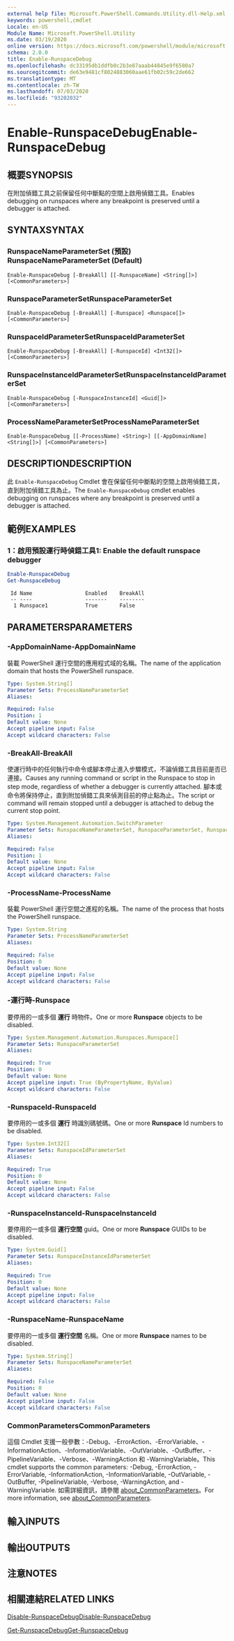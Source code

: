 ```yaml
---
external help file: Microsoft.PowerShell.Commands.Utility.dll-Help.xml
keywords: powershell,cmdlet
Locale: en-US
Module Name: Microsoft.PowerShell.Utility
ms.date: 03/19/2020
online version: https://docs.microsoft.com/powershell/module/microsoft.powershell.utility/enable-runspacedebug?view=powershell-7&WT.mc_id=ps-gethelp
schema: 2.0.0
title: Enable-RunspaceDebug
ms.openlocfilehash: dc33195db1ddfb0c2b3e87aaab44845e9f6580a7
ms.sourcegitcommit: de63e9481cf8024883060aae61fb02c59c2de662
ms.translationtype: MT
ms.contentlocale: zh-TW
ms.lasthandoff: 07/03/2020
ms.locfileid: "93202032"
---
```

# <span data-ttu-id="e1d50-103">Enable-RunspaceDebug</span><span class="sxs-lookup"><span data-stu-id="e1d50-103">Enable-RunspaceDebug</span></span>

## <span data-ttu-id="e1d50-104">概要</span><span class="sxs-lookup"><span data-stu-id="e1d50-104">SYNOPSIS</span></span>
<span data-ttu-id="e1d50-105">在附加偵錯工具之前保留任何中斷點的空間上啟用偵錯工具。</span><span class="sxs-lookup"><span data-stu-id="e1d50-105">Enables debugging on runspaces where any breakpoint is preserved until a debugger is attached.</span></span>

## <span data-ttu-id="e1d50-106">SYNTAX</span><span class="sxs-lookup"><span data-stu-id="e1d50-106">SYNTAX</span></span>

### <span data-ttu-id="e1d50-107">RunspaceNameParameterSet (預設) </span><span class="sxs-lookup"><span data-stu-id="e1d50-107">RunspaceNameParameterSet (Default)</span></span>

```
Enable-RunspaceDebug [-BreakAll] [[-RunspaceName] <String[]>] [<CommonParameters>]
```

### <span data-ttu-id="e1d50-108">RunspaceParameterSet</span><span class="sxs-lookup"><span data-stu-id="e1d50-108">RunspaceParameterSet</span></span>

```
Enable-RunspaceDebug [-BreakAll] [-Runspace] <Runspace[]> [<CommonParameters>]
```

### <span data-ttu-id="e1d50-109">RunspaceIdParameterSet</span><span class="sxs-lookup"><span data-stu-id="e1d50-109">RunspaceIdParameterSet</span></span>

```
Enable-RunspaceDebug [-BreakAll] [-RunspaceId] <Int32[]> [<CommonParameters>]
```

### <span data-ttu-id="e1d50-110">RunspaceInstanceIdParameterSet</span><span class="sxs-lookup"><span data-stu-id="e1d50-110">RunspaceInstanceIdParameterSet</span></span>

```
Enable-RunspaceDebug [-RunspaceInstanceId] <Guid[]> [<CommonParameters>]
```

### <span data-ttu-id="e1d50-111">ProcessNameParameterSet</span><span class="sxs-lookup"><span data-stu-id="e1d50-111">ProcessNameParameterSet</span></span>

```
Enable-RunspaceDebug [[-ProcessName] <String>] [[-AppDomainName] <String[]>] [<CommonParameters>]
```

## <span data-ttu-id="e1d50-112">DESCRIPTION</span><span class="sxs-lookup"><span data-stu-id="e1d50-112">DESCRIPTION</span></span>

<span data-ttu-id="e1d50-113">此 `Enable-RunspaceDebug` Cmdlet 會在保留任何中斷點的空間上啟用偵錯工具，直到附加偵錯工具為止。</span><span class="sxs-lookup"><span data-stu-id="e1d50-113">The `Enable-RunspaceDebug` cmdlet enables debugging on runspaces where any breakpoint is preserved until a debugger is attached.</span></span>

## <span data-ttu-id="e1d50-114">範例</span><span class="sxs-lookup"><span data-stu-id="e1d50-114">EXAMPLES</span></span>

### <span data-ttu-id="e1d50-115">1：啟用預設運行時偵錯工具</span><span class="sxs-lookup"><span data-stu-id="e1d50-115">1: Enable the default runspace debugger</span></span>

```powershell
Enable-RunspaceDebug
Get-RunspaceDebug
```

```Output
 Id Name                 Enabled    BreakAll
 -- ----                 -------    --------
  1 Runspace1            True       False
```

## <span data-ttu-id="e1d50-116">PARAMETERS</span><span class="sxs-lookup"><span data-stu-id="e1d50-116">PARAMETERS</span></span>

### <span data-ttu-id="e1d50-117">-AppDomainName</span><span class="sxs-lookup"><span data-stu-id="e1d50-117">-AppDomainName</span></span>

<span data-ttu-id="e1d50-118">裝載 PowerShell 運行空間的應用程式域的名稱。</span><span class="sxs-lookup"><span data-stu-id="e1d50-118">The name of the application domain that hosts the PowerShell runspace.</span></span>

```yaml
Type: System.String[]
Parameter Sets: ProcessNameParameterSet
Aliases:

Required: False
Position: 1
Default value: None
Accept pipeline input: False
Accept wildcard characters: False
```

### <span data-ttu-id="e1d50-119">-BreakAll</span><span class="sxs-lookup"><span data-stu-id="e1d50-119">-BreakAll</span></span>

<span data-ttu-id="e1d50-120">使運行時中的任何執行中命令或腳本停止進入步驟模式，不論偵錯工具目前是否已連接。</span><span class="sxs-lookup"><span data-stu-id="e1d50-120">Causes any running command or script in the Runspace to stop in step mode, regardless of whether a debugger is currently attached.</span></span> <span data-ttu-id="e1d50-121">腳本或命令將保持停止，直到附加偵錯工具來偵測目前的停止點為止。</span><span class="sxs-lookup"><span data-stu-id="e1d50-121">The script or command will remain stopped until a debugger is attached to debug the current stop point.</span></span>

```yaml
Type: System.Management.Automation.SwitchParameter
Parameter Sets: RunspaceNameParameterSet, RunspaceParameterSet, RunspaceIdParameterSet
Aliases:

Required: False
Position: 1
Default value: None
Accept pipeline input: False
Accept wildcard characters: False
```

### <span data-ttu-id="e1d50-122">-ProcessName</span><span class="sxs-lookup"><span data-stu-id="e1d50-122">-ProcessName</span></span>

<span data-ttu-id="e1d50-123">裝載 PowerShell 運行空間之進程的名稱。</span><span class="sxs-lookup"><span data-stu-id="e1d50-123">The name of the process that hosts the PowerShell runspace.</span></span>

```yaml
Type: System.String
Parameter Sets: ProcessNameParameterSet
Aliases:

Required: False
Position: 0
Default value: None
Accept pipeline input: False
Accept wildcard characters: False
```

### <span data-ttu-id="e1d50-124">-運行時</span><span class="sxs-lookup"><span data-stu-id="e1d50-124">-Runspace</span></span>

<span data-ttu-id="e1d50-125">要停用的一或多個 **運行** 時物件。</span><span class="sxs-lookup"><span data-stu-id="e1d50-125">One or more **Runspace** objects to be disabled.</span></span>

```yaml
Type: System.Management.Automation.Runspaces.Runspace[]
Parameter Sets: RunspaceParameterSet
Aliases:

Required: True
Position: 0
Default value: None
Accept pipeline input: True (ByPropertyName, ByValue)
Accept wildcard characters: False
```

### <span data-ttu-id="e1d50-126">-RunspaceId</span><span class="sxs-lookup"><span data-stu-id="e1d50-126">-RunspaceId</span></span>

<span data-ttu-id="e1d50-127">要停用的一或多個 **運行** 時識別碼號碼。</span><span class="sxs-lookup"><span data-stu-id="e1d50-127">One or more **Runspace** Id numbers to be disabled.</span></span>

```yaml
Type: System.Int32[]
Parameter Sets: RunspaceIdParameterSet
Aliases:

Required: True
Position: 0
Default value: None
Accept pipeline input: False
Accept wildcard characters: False
```

### <span data-ttu-id="e1d50-128">-RunspaceInstanceId</span><span class="sxs-lookup"><span data-stu-id="e1d50-128">-RunspaceInstanceId</span></span>

<span data-ttu-id="e1d50-129">要停用的一或多個 **運行空間** guid。</span><span class="sxs-lookup"><span data-stu-id="e1d50-129">One or more **Runspace** GUIDs to be disabled.</span></span>

```yaml
Type: System.Guid[]
Parameter Sets: RunspaceInstanceIdParameterSet
Aliases:

Required: True
Position: 0
Default value: None
Accept pipeline input: False
Accept wildcard characters: False
```

### <span data-ttu-id="e1d50-130">-RunspaceName</span><span class="sxs-lookup"><span data-stu-id="e1d50-130">-RunspaceName</span></span>

<span data-ttu-id="e1d50-131">要停用的一或多個 **運行空間** 名稱。</span><span class="sxs-lookup"><span data-stu-id="e1d50-131">One or more **Runspace** names to be disabled.</span></span>

```yaml
Type: System.String[]
Parameter Sets: RunspaceNameParameterSet
Aliases:

Required: False
Position: 0
Default value: None
Accept pipeline input: False
Accept wildcard characters: False
```

### <span data-ttu-id="e1d50-132">CommonParameters</span><span class="sxs-lookup"><span data-stu-id="e1d50-132">CommonParameters</span></span>

<span data-ttu-id="e1d50-133">這個 Cmdlet 支援一般參數：-Debug、-ErrorAction、-ErrorVariable、-InformationAction、-InformationVariable、-OutVariable、-OutBuffer、-PipelineVariable、-Verbose、-WarningAction 和 -WarningVariable。</span><span class="sxs-lookup"><span data-stu-id="e1d50-133">This cmdlet supports the common parameters: -Debug, -ErrorAction, -ErrorVariable, -InformationAction, -InformationVariable, -OutVariable, -OutBuffer, -PipelineVariable, -Verbose, -WarningAction, and -WarningVariable.</span></span> <span data-ttu-id="e1d50-134">如需詳細資訊，請參閱 [about_CommonParameters](https://go.microsoft.com/fwlink/?LinkID=113216)。</span><span class="sxs-lookup"><span data-stu-id="e1d50-134">For more information, see [about_CommonParameters](https://go.microsoft.com/fwlink/?LinkID=113216).</span></span>

## <span data-ttu-id="e1d50-135">輸入</span><span class="sxs-lookup"><span data-stu-id="e1d50-135">INPUTS</span></span>

## <span data-ttu-id="e1d50-136">輸出</span><span class="sxs-lookup"><span data-stu-id="e1d50-136">OUTPUTS</span></span>

## <span data-ttu-id="e1d50-137">注意</span><span class="sxs-lookup"><span data-stu-id="e1d50-137">NOTES</span></span>

## <span data-ttu-id="e1d50-138">相關連結</span><span class="sxs-lookup"><span data-stu-id="e1d50-138">RELATED LINKS</span></span>

[<span data-ttu-id="e1d50-139">Disable-RunspaceDebug</span><span class="sxs-lookup"><span data-stu-id="e1d50-139">Disable-RunspaceDebug</span></span>](Disable-RunspaceDebug.md)

[<span data-ttu-id="e1d50-140">Get-RunspaceDebug</span><span class="sxs-lookup"><span data-stu-id="e1d50-140">Get-RunspaceDebug</span></span>](Get-RunspaceDebug.md)
